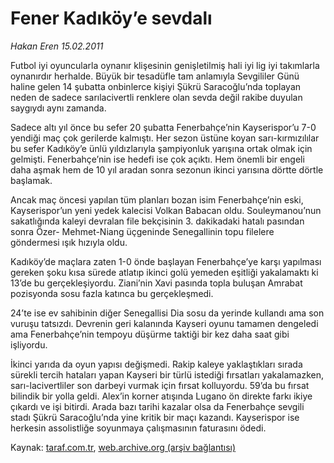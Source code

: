# Fener Kadıköy’e sevdalı

*Hakan Eren 15.02.2011*

<div class="yazi"><p>Futbol iyi oyuncularla oynanır klişesinin genişletilmiş hali iyi lig iyi takımlarla oynanırdır herhalde. Büyük bir tesadüfle tam anlamıyla Sevgililer Günü haline gelen 14 şubatta onbinlerce kişiyi Şükrü Saracoğlu’nda toplayan neden de sadece sarılacivertli renklere olan sevda değil rakibe duyulan saygıydı aynı zamanda.</p>
<p>Sadece altı yıl önce bu sefer 20 şubatta Fenerbahçe’nin Kayserispor’u 7-0 yendiği maç çok gerilerde kalmıştı. Her sezon üstüne koyan sarı-kırmızılılar bu sefer Kadıköy’e ünlü yıldızlarıyla şampiyonluk yarışına ortak olmak için gelmişti. Fenerbahçe’nin ise hedefi ise çok açıktı. Hem önemli bir engeli daha aşmak hem de 10 yıl aradan sonra sezonun ikinci yarısına dörtte dörtle başlamak.</p>
<p>Ancak maç öncesi yapılan tüm planları bozan isim Fenerbahçe’nin eski, Kayserispor’un yeni yedek kalecisi Volkan Babacan oldu. Souleymanou’nun sakatlığında kaleyi devralan file bekçisinin 3. dakikadaki hatalı pasından sonra Özer- Mehmet-Niang üçgeninde Senegallinin topu filelere göndermesi ışık hızıyla oldu.</p>
<p>Kadıköy’de maçlara zaten 1-0 önde başlayan Fenerbahçe’ye karşı yapılması gereken şoku kısa sürede atlatıp ikinci golü yemeden eşitliği yakalamaktı ki 13’de bu gerçekleşiyordu. Ziani’nin Xavi pasında topla buluşan Amrabat pozisyonda sosu fazla katınca bu gerçekleşmedi.</p>
<p>24’te ise ev sahibinin diğer Senegallisi Dia sosu da yerinde kullandı ama son vuruşu tatsızdı. Devrenin geri kalanında Kayseri oyunu tamamen dengeledi ama Fenerbahçe’nin tempoyu düşürme taktiği bir kez daha saat gibi işliyordu.</p>
<p>İkinci yarıda da oyun yapısı değişmedi. Rakip kaleye yaklaştıkları sırada sürekli tercih hataları yapan Kayseri bir türlü istediği fırsatları yakalamazken, sarı-lacivertliler son darbeyi vurmak için fırsat kolluyordu. 59’da bu fırsat bilindik bir yolla geldi. Alex’in korner atışında Lugano ön direkte farkı ikiye çıkardı ve işi bitirdi. Arada bazı tarihi kazalar olsa da Fenerbahçe sevgili stadı Şükrü Saracoğlu’nda yine kritik bir maçı kazandı. Kayserispor ise herkesin assolistliğe soyunmaya çalışmasının faturasını ödedi.</p>
</div>

Kaynak: [taraf.com.tr](http://www.taraf.com.tr/hakan-eren/makale-fener-kadikoy-e-sevdali.htm), [web.archive.org (arşiv bağlantısı)](http://web.archive.org/web/20131107115702/http://www.taraf.com.tr/hakan-eren/makale-fener-kadikoy-e-sevdali.htm)
